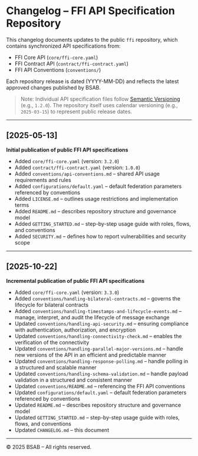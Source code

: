 # Changelog – FFI API Specification Repository

This changelog documents updates to the public `ffi` repository, which contains synchronized API specifications from:

- FFI Core API (`core/ffi-core.yaml`)
- FFI Contract API (`contract/ffi-contract.yaml`)
- FFI API Conventions (`conventions/`)

Each repository release is dated (YYYY-MM-DD) and reflects the latest approved changes published by BSAB.

> Note: Individual API specification files follow [Semantic Versioning](https://semver.org/) (e.g., `1.2.0`). The repository itself uses calendar versioning (e.g., `2025-03-15`) to represent public release dates.

---

## [2025-05-13]

**Initial publication of public FFI API specifications**

- Added `core/ffi-core.yaml` (version: `3.2.0`)
- Added `contract/ffi-contract.yaml` (version: `1.0.0`)
- Added `conventions/api-conventions.md` – shared API usage requirements and rules
- Added `configurations/default.yaml` – default federation parameters referenced by conventions
- Added `LICENSE.md` – outlines usage restrictions and implementation terms
- Added `README.md` – describes repository structure and governance model
- Added `GETTING_STARTED.md` – step-by-step usage guide with roles, flows, and conventions
- Added `SECURITY.md` – defines how to report vulnerabilities and security scope

---

## [2025-10-22]

**Incremental publication of public FFI API specifications**

- Added `core/ffi-core.yaml` (version: `3.3.0`)
- Added `conventions/handling-bilateral-contracts.md` – governs the lifecycle for bilateral contracts
- Added `conventions/handling-timestamps-and-lifecycle-events.md` – manage, interpret, and audit the lifecycle of message exchange
- Updated `conventions/handling-api-security.md` – ensuring compliance with authentication, authorization, and encryption
- Updated `conventions/handling-connectivity-check.md` – enables the verification of the connectivity
- Updated `conventions/handling-parallel-major-versions.md` – handle new versions of the API in an efficient and predictable manner
- Updated `conventions/handling-response-polling.md` – handle polling in a structured and scalable manner
- Updated `conventions/handling-schema-validation.md` – handle payload validation in a structured and consistent manner
- Updated `conventions/README.md` – referencing the FFI API conventions
- Updated `configurations/default.yaml` – default federation parameters referenced by conventions
- Updated `README.md` – describes repository structure and governance model
- Updated `GETTING_STARTED.md` – step-by-step usage guide with roles, flows, and conventions
- Updated `CHANGELOG.md` – this document

---

© 2025 BSAB – All rights reserved.